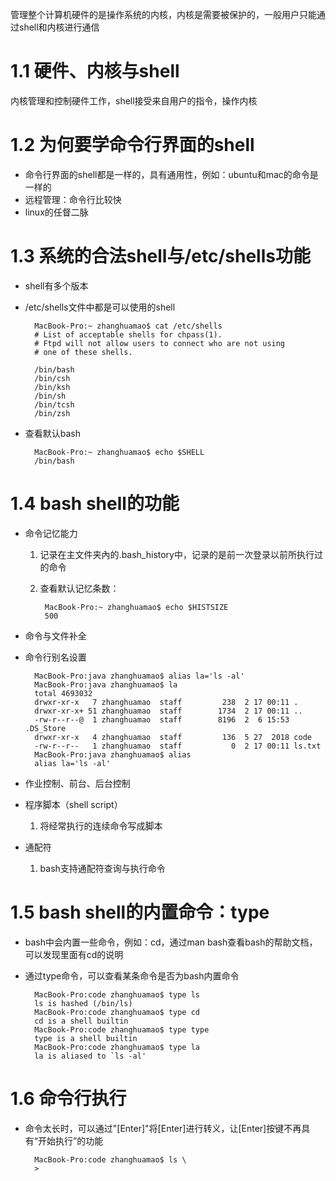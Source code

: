 管理整个计算机硬件的是操作系统的内核，内核是需要被保护的，一般用户只能通过shell和内核进行通信

# 1.1 硬件、内核与shell
内核管理和控制硬件工作，shell接受来自用户的指令，操作内核

# 1.2 为何要学命令行界面的shell
* 命令行界面的shell都是一样的，具有通用性，例如：ubuntu和mac的命令是一样的
* 远程管理：命令行比较快
* linux的任督二脉

# 1.3 系统的合法shell与/etc/shells功能
* shell有多个版本
* /etc/shells文件中都是可以使用的shell
 
        MacBook-Pro:~ zhanghuamao$ cat /etc/shells 
        # List of acceptable shells for chpass(1).
        # Ftpd will not allow users to connect who are not using
        # one of these shells.
        
        /bin/bash
        /bin/csh
        /bin/ksh
        /bin/sh
        /bin/tcsh
        /bin/zsh
    
* 查看默认bash

        MacBook-Pro:~ zhanghuamao$ echo $SHELL
        /bin/bash

# 1.4 bash shell的功能
* 命令记忆能力
    1. 记录在主文件夹內的.bash_history中，记录的是前一次登录以前所执行过的命令
    2. 查看默认记忆条数：
    
            MacBook-Pro:~ zhanghuamao$ echo $HISTSIZE
            500
    
* 命令与文件补全
* 命令行别名设置

        MacBook-Pro:java zhanghuamao$ alias la='ls -al'
        MacBook-Pro:java zhanghuamao$ la
        total 4693032
        drwxr-xr-x   7 zhanghuamao  staff         238  2 17 00:11 .
        drwxr-xr-x+ 51 zhanghuamao  staff        1734  2 17 00:11 ..
        -rw-r--r--@  1 zhanghuamao  staff        8196  2  6 15:53 .DS_Store
        drwxr-xr-x   4 zhanghuamao  staff         136  5 27  2018 code
        -rw-r--r--   1 zhanghuamao  staff           0  2 17 00:11 ls.txt
        MacBook-Pro:java zhanghuamao$ alias 
        alias la='ls -al'
* 作业控制、前台、后台控制
* 程序脚本（shell script）
    1. 将经常执行的连续命令写成脚本
* 通配符
    1. bash支持通配符查询与执行命令

# 1.5 bash shell的内置命令：type
* bash中会内置一些命令，例如：cd，通过man bash查看bash的帮助文档，可以发现里面有cd的说明

* 通过type命令，可以查看某条命令是否为bash内置命令

        MacBook-Pro:code zhanghuamao$ type ls
        ls is hashed (/bin/ls)
        MacBook-Pro:code zhanghuamao$ type cd
        cd is a shell builtin
        MacBook-Pro:code zhanghuamao$ type type
        type is a shell builtin
        MacBook-Pro:code zhanghuamao$ type la
        la is aliased to `ls -al'

# 1.6 命令行执行
* 命令太长时，可以通过"\[Enter]"将[Enter]进行转义，让[Enter]按键不再具有“开始执行”的功能

        MacBook-Pro:code zhanghuamao$ ls \
        > 


